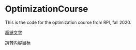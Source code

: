 # OptimizationCourse
This is the code for the optimization course from RPI, fall 2020.

[超链文字](#jump)










































<span id="jump">跳转内容目标</span>
